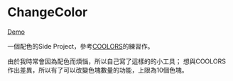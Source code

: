 # ChangeColor
[Demo](https://kssssssa.github.io/ChangeColor/) 

一個配色的Side Project，參考[COOLORS](https://coolors.co)的練習作。

由於我時常會因為配色而煩惱，所以自己寫了這樣的的小工具；
想與COOLORS作出差異，所以有了可以改變色塊數量的功能，上限為10個色塊。

